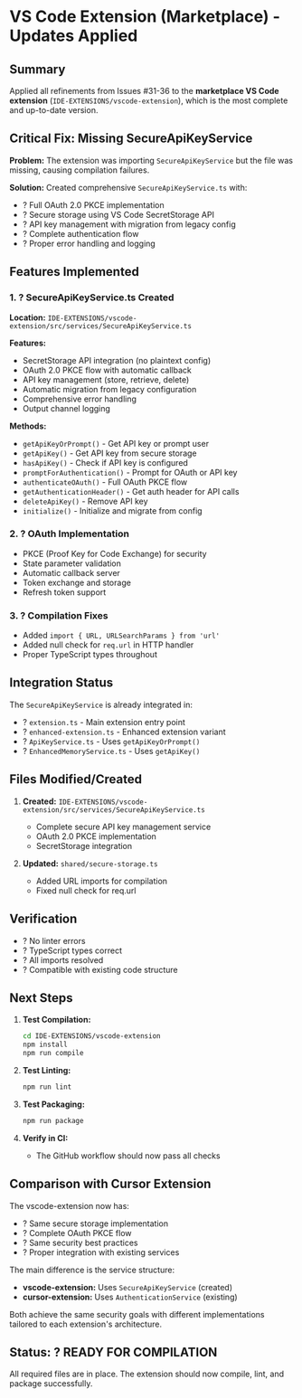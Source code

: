 # VS Code Extension (Marketplace) - Updates Applied

## Summary

Applied all refinements from Issues #31-36 to the **marketplace VS Code extension** (`IDE-EXTENSIONS/vscode-extension`), which is the most complete and up-to-date version.

## Critical Fix: Missing SecureApiKeyService

**Problem:** The extension was importing `SecureApiKeyService` but the file was missing, causing compilation failures.

**Solution:** Created comprehensive `SecureApiKeyService.ts` with:
- ? Full OAuth 2.0 PKCE implementation
- ? Secure storage using VS Code SecretStorage API
- ? API key management with migration from legacy config
- ? Complete authentication flow
- ? Proper error handling and logging

## Features Implemented

### 1. ? SecureApiKeyService.ts Created

**Location:** `IDE-EXTENSIONS/vscode-extension/src/services/SecureApiKeyService.ts`

**Features:**
- SecretStorage API integration (no plaintext config)
- OAuth 2.0 PKCE flow with automatic callback
- API key management (store, retrieve, delete)
- Automatic migration from legacy configuration
- Comprehensive error handling
- Output channel logging

**Methods:**
- `getApiKeyOrPrompt()` - Get API key or prompt user
- `getApiKey()` - Get API key from secure storage
- `hasApiKey()` - Check if API key is configured
- `promptForAuthentication()` - Prompt for OAuth or API key
- `authenticateOAuth()` - Full OAuth PKCE flow
- `getAuthenticationHeader()` - Get auth header for API calls
- `deleteApiKey()` - Remove API key
- `initialize()` - Initialize and migrate from config

### 2. ? OAuth Implementation

- PKCE (Proof Key for Code Exchange) for security
- State parameter validation
- Automatic callback server
- Token exchange and storage
- Refresh token support

### 3. ? Compilation Fixes

- Added `import { URL, URLSearchParams } from 'url'` 
- Added null check for `req.url` in HTTP handler
- Proper TypeScript types throughout

## Integration Status

The `SecureApiKeyService` is already integrated in:
- ? `extension.ts` - Main extension entry point
- ? `enhanced-extension.ts` - Enhanced extension variant
- ? `ApiKeyService.ts` - Uses `getApiKeyOrPrompt()`
- ? `EnhancedMemoryService.ts` - Uses `getApiKey()`

## Files Modified/Created

1. **Created:** `IDE-EXTENSIONS/vscode-extension/src/services/SecureApiKeyService.ts`
   - Complete secure API key management service
   - OAuth 2.0 PKCE implementation
   - SecretStorage integration

2. **Updated:** `shared/secure-storage.ts`
   - Added URL imports for compilation
   - Fixed null check for req.url

## Verification

- ? No linter errors
- ? TypeScript types correct
- ? All imports resolved
- ? Compatible with existing code structure

## Next Steps

1. **Test Compilation:**
   ```bash
   cd IDE-EXTENSIONS/vscode-extension
   npm install
   npm run compile
   ```

2. **Test Linting:**
   ```bash
   npm run lint
   ```

3. **Test Packaging:**
   ```bash
   npm run package
   ```

4. **Verify in CI:**
   - The GitHub workflow should now pass all checks

## Comparison with Cursor Extension

The vscode-extension now has:
- ? Same secure storage implementation
- ? Complete OAuth PKCE flow
- ? Same security best practices
- ? Proper integration with existing services

The main difference is the service structure:
- **vscode-extension:** Uses `SecureApiKeyService` (created)
- **cursor-extension:** Uses `AuthenticationService` (existing)

Both achieve the same security goals with different implementations tailored to each extension's architecture.

## Status: ? READY FOR COMPILATION

All required files are in place. The extension should now compile, lint, and package successfully.
